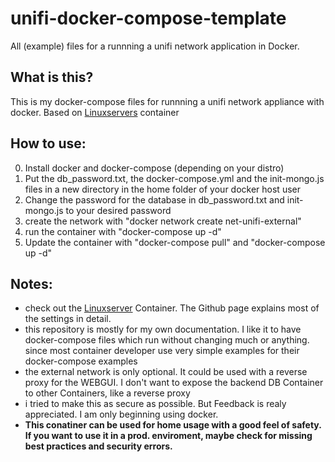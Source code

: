 # unifi-docker-compose-template
All (example) files for a runnning a unifi network application in Docker.


## What is this?
This is my docker-compose files for runnning a unifi network appliance with docker. Based on [Linuxservers](https://github.com/linuxserver/docker-unifi-network-application) container

## How to use:
0. Install docker and docker-compose (depending on your distro)
1. Put the db_password.txt, the docker-compose.yml and the init-mongo.js files in a new directory in the home folder of your docker host user
2. Change the password for the database in db_password.txt and init-mongo.js to your desired password
3. create the network with "docker network create net-unifi-external"
4. run the container with "docker-compose up -d"
5. Update the container with "docker-compose pull" and "docker-compose up -d"

## Notes:
- check out the [Linuxserver](https://github.com/linuxserver/docker-unifi-network-application) Container. The Github page explains most of the settings in detail.
- this repository is mostly for my own documentation. I like it to have docker-compose files which run without changing much or anything. since most container developer use very simple examples for their docker-compose examples
- the external network is only optional. It could be used with a reverse proxy for the WEBGUI. I don't want to expose the backend DB Container to other Containers, like a reverse proxy
- i tried to make this as secure as possible. But Feedback is realy appreciated. I am only beginning using docker.
- **This conatiner can be used for home usage with a good feel of safety. If you want to use it in a prod. enviroment, maybe check for missing best practices and security errors.**
